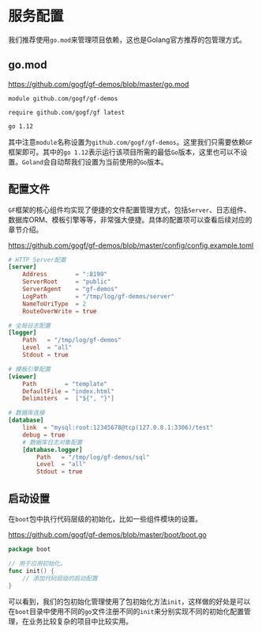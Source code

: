 
# 服务配置

我们推荐使用`go.mod`来管理项目依赖，这也是Golang官方推荐的包管理方式。

## go.mod

https://github.com/gogf/gf-demos/blob/master/go.mod
```
module github.com/gogf/gf-demos

require github.com/gogf/gf latest

go 1.12
```
其中注意`module`名称设置为`github.com/gogf/gf-demos`。这里我们只需要依赖`GF`框架即可。其中的`go 1.12`表示运行该项目所需的最低`Go`版本，这里也可以不设置。`Goland`会自动帮我们设置为当前使用的`Go`版本。

## 配置文件
`GF`框架的核心组件均实现了便捷的文件配置管理方式，包括`Server`、日志组件、数据库ORM、模板引擎等等，非常强大便捷。具体的配置项可以查看后续对应的章节介绍。

https://github.com/gogf/gf-demos/blob/master/config/config.example.toml
```toml
# HTTP Server配置
[server]
	Address        = ":8199"
	ServerRoot     = "public"
	ServerAgent    = "gf-demos"
	LogPath        = "/tmp/log/gf-demos/server"
	NameToUriType  = 2
	RouteOverWrite = true

# 全局日志配置
[logger]
    Path   = "/tmp/log/gf-demos"
    Level  = "all"
    Stdout = true

# 模板引擎配置
[viewer]
    Path        = "template"
    DefaultFile = "index.html"
    Delimiters  =  ["${", "}"]

# 数据库连接
[database]
    link  = "mysql:root:12345678@tcp(127.0.0.1:3306)/test"
    debug = true
    # 数据库日志对象配置
    [database.logger]
        Path   = "/tmp/log/gf-demos/sql"
        Level  = "all"
        Stdout = true
```



## 启动设置

在`boot`包中执行代码层级的初始化，比如一些组件模块的设置。

https://github.com/gogf/gf-demos/blob/master/boot/boot.go
```go
package boot

// 用于应用初始化。
func init() {
	// 添加代码层级的启动配置
}
```
可以看到，我们的包初始化管理使用了包初始化方法`init`，这样做的好处是可以在`boot`目录中使用不同的`go`文件注册不同的`init`来分别实现不同的初始化配置管理，在业务比较复杂的项目中比较实用。

